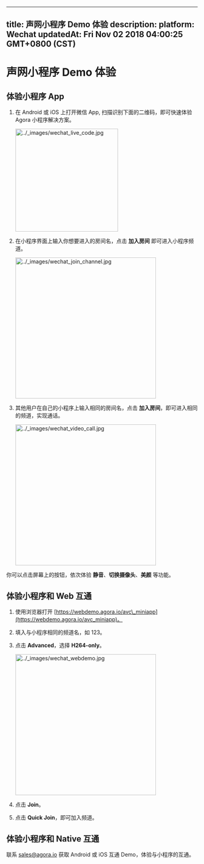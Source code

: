 
---
title: 声网小程序 Demo 体验
description: 
platform: Wechat
updatedAt: Fri Nov 02 2018 04:00:25 GMT+0800 (CST)
---
# 声网小程序 Demo 体验
## 体验小程序 App

1.  在 Android 或 iOS 上打开微信 App, 扫描识别下面的二维码，即可快速体验 Agora 小程序解决方案。

	<img alt="../_images/wechat_live_code.jpg" src="https://web-cdn.agora.io/docs-files/cn/wechat_live_code.jpg" style="width: 270px;"/>

2.  在小程序界面上输入你想要进入的房间名，点击 **加入房间** 即可进入小程序频道。

	<img alt="../_images/wechat_join_channel.jpg" src="https://web-cdn.agora.io/docs-files/cn/wechat_join_channel.jpg" style="width: 370px;"/>

3.  其他用户在自己的小程序上输入相同的房间名，点击 **加入房间**，即可进入相同的频道，实现通话。

	<img alt="../_images/wechat_video_call.jpg" src="https://web-cdn.agora.io/docs-files/cn/wechat_video_call.jpg" style="width: 370px;"/>

你可以点击屏幕上的按钮，依次体验 **静音**、**切换摄像头**、**美颜** 等功能。

## 体验小程序和 Web 互通

1.  使用浏览器打开 [https://webdemo.agora.io/avc\_miniapp](https://webdemo.agora.io/avc_miniapp)。

2.  填入与小程序相同的频道名，如 123。

3.  点击 **Advanced**，选择 **H264-only**。

	<img alt="../_images/wechat_webdemo.jpg" src="https://web-cdn.agora.io/docs-files/cn/wechat_webdemo.jpg" style="width: 370px;"/>

4.  点击 **Join**。

5.  点击 **Quick Join**，即可加入频道。


## 体验小程序和 Native 互通

联系 [sales@agora.io](mailto:sales@agora.io) 获取 Android 或 iOS 互通 Demo，体验与小程序的互通。


